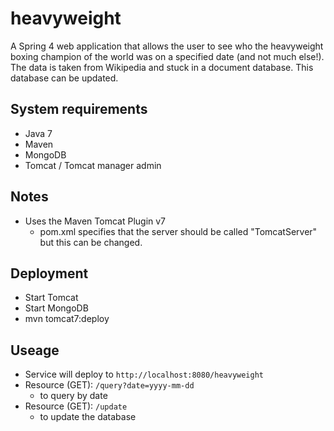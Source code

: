 # heavyweight
A Spring 4 web application that allows the user to see who the heavyweight boxing champion of the world was on a specified date (and not much else!). The data is taken from Wikipedia and stuck in a document database. This database can be updated.

## System requirements
* Java 7
* Maven
* MongoDB
* Tomcat / Tomcat manager admin

## Notes
* Uses the Maven Tomcat Plugin v7
    * pom.xml specifies that the server should be called "TomcatServer" but this can be changed.

## Deployment
* Start Tomcat
* Start MongoDB
* mvn tomcat7:deploy

## Useage
* Service will deploy to `http://localhost:8080/heavyweight`
* Resource (GET): `/query?date=yyyy-mm-dd`
    * to query by date
* Resource (GET): `/update`
    * to update the database
